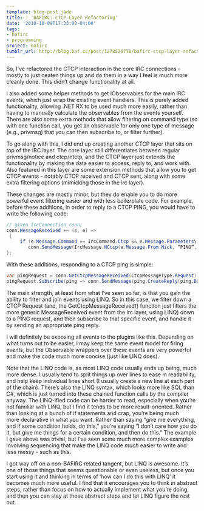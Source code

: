 ```yaml
---
template: blog-post.jade
title: ! 'BAFIRC: CTCP Layer Refactoring'
date: '2010-10-09T17:33:00-04:00'
tags:
- bafirc
- programming
project: bafirc
tumblr_url: http://blog.baf.cc/post/1278526770/bafirc-ctcp-layer-refactoring
---
```

So, I’ve refactored the CTCP interaction in the core IRC connections - mostly to just neaten things up and do them in a way I feel is much more cleanly done. This didn’t change functionality at all.

I also added some helper methods to get IObservables for the main IRC events, which just wrap the existing event handlers. This is purely added functionality, allowing .NET RX to be used much more easily, rather than having to manually calculate the observables from the events yourself. There are also some extra methods that allow filtering on command type (so with one function call, you get an observable for only one type of message (e.g., privmsg) that you can then subscribe to, or filter further).

To go along with this, I did end up creating another CTCP layer that sits on top of the IRC layer. The core layer still differentiates between regular privmsg/notice and ctcp/ntctp, and the CTCP layer just extends the functionality by making the data easier to access, reply to, and work with. Also featured in this layer are some extension methods that allow you to get CTCP events - notably CTCP received and CTCP sent, along with some extra filtering options (mimicking those in the irc layer).

These changes are mostly minor, but they do enable you to do more powerful event filtering easier and with less boilerplate code. For example, before these additions, in order to reply to a CTCP PING, you would have to write the following code:

```cs
// given IrcConnection conn;
conn.MessageReceived += (s, e) =>
 {
     if (e.Message.Command == IrcCommand.Ctcp && e.Message.Parameters\[1].Equals(“ping”, StringComparison.OrdinalIgnoreCase))
        conn.SendMessage(IrcMessage.NCtcp(e.Message.From.Nick, “PING”, e.Message.Parameters\[2]));
};
```

With these additions, responding to a CTCP ping is simple:

```cs
var pingRequest = conn.GetCtcpMessageReceived(CtcpMessageType.Request).Where(request => request.Command.Equals(“ping”, StringComparison.OrdinalIgnoreCase));
pingRequest.Subscribe(ping => conn.SendMessage(ping.CreateReply(ping.Data)));
```

The main strength, at least from what I’ve seen so far, is that you gain the ability to filter and join events using LINQ. So in this case, we filter down a CTCP Request (and, the GetCtcpMessageReceived() function just filters the more generic MessageReceived event from the irc layer, using LINQ) down to a PING request, and then subscribe to that specific event, and handle it by sending an appropriate ping reply.

I will definitely be exposing all events to the plugins like this. Depending on what turns out to be easier, I may keep the same event model for firing events, but the Observable wrappers over these events are very powerful and make the code much more concise (just like LINQ does).

Note that the LINQ code is, as most LINQ code usually ends up being, much more dense. I usually tend to split things up over lines to ease in readability, and help keep individual lines short (I usually create a new line at each part of the chain). There’s also the LINQ syntax, which looks more like SQL than C#, which is just turned into these chained function calls by the compiler anyway. The LINQ-ified code can be harder to read, especially when you’re not familiar with LINQ, but I find it tends to be more result-oriented. Rather than looking at a bunch of if statements and crap, you’re being much more declarative in what you want. Rather than saying “give me everything, and if some condition holds, do this,” you’re saying “I don’t care how you do it, but give me things for a certain condition, and then do this.” The example I gave above was trivial, but I’ve seen some much more complex examples involving sequencing that make the LINQ code *much* easier to write and less messy - such as this.

I got way off on a non-BAFIRC related tangent, but LINQ is awesome. It’s one of those things that seems questionable or even useless, but once you start using it and thinking in terms of ‘how can I do this with LINQ’ it becomes much more useful. I find that it encourages you to think in abstract steps, rather than focus on how to actually implement what you’re doing, and then you can stay at those abstract steps and let LINQ figure the rest out.